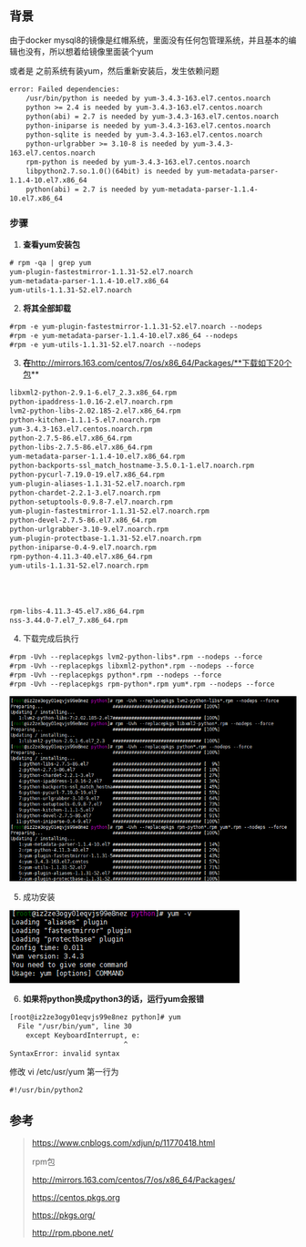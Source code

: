 ## 背景

由于docker mysql8的镜像是红帽系统，里面没有任何包管理系统，并且基本的编辑也没有，所以想着给镜像里面装个yum

或者是 之前系统有装yum，然后重新安装后，发生依赖问题

```
error: Failed dependencies:
    /usr/bin/python is needed by yum-3.4.3-163.el7.centos.noarch
    python >= 2.4 is needed by yum-3.4.3-163.el7.centos.noarch
    python(abi) = 2.7 is needed by yum-3.4.3-163.el7.centos.noarch
    python-iniparse is needed by yum-3.4.3-163.el7.centos.noarch
    python-sqlite is needed by yum-3.4.3-163.el7.centos.noarch
    python-urlgrabber >= 3.10-8 is needed by yum-3.4.3-163.el7.centos.noarch
    rpm-python is needed by yum-3.4.3-163.el7.centos.noarch
    libpython2.7.so.1.0()(64bit) is needed by yum-metadata-parser-1.1.4-10.el7.x86_64
    python(abi) = 2.7 is needed by yum-metadata-parser-1.1.4-10.el7.x86_64
```





### 步骤

1. **查看yum安装包**

```shell
# rpm -qa | grep yum
yum-plugin-fastestmirror-1.1.31-52.el7.noarch
yum-metadata-parser-1.1.4-10.el7.x86_64
yum-utils-1.1.31-52.el7.noarch   
```

2. **将其全部卸载**

```shell
#rpm -e yum-plugin-fastestmirror-1.1.31-52.el7.noarch --nodeps
#rpm -e yum-metadata-parser-1.1.4-10.el7.x86_64 --nodeps
#rpm -e yum-utils-1.1.31-52.el7.noarch --nodeps
```

3. **在**http://mirrors.163.com/centos/7/os/x86_64/Packages/**下载如下20个包**

```shell
libxml2-python-2.9.1-6.el7_2.3.x86_64.rpm                    
python-ipaddress-1.0.16-2.el7.noarch.rpm  
lvm2-python-libs-2.02.185-2.el7.x86_64.rpm
python-kitchen-1.1.1-5.el7.noarch.rpm     
yum-3.4.3-163.el7.centos.noarch.rpm
python-2.7.5-86.el7.x86_64.rpm                                
python-libs-2.7.5-86.el7.x86_64.rpm       
yum-metadata-parser-1.1.4-10.el7.x86_64.rpm
python-backports-ssl_match_hostname-3.5.0.1-1.el7.noarch.rpm  
python-pycurl-7.19.0-19.el7.x86_64.rpm    
yum-plugin-aliases-1.1.31-52.el7.noarch.rpm
python-chardet-2.2.1-3.el7.noarch.rpm                         
python-setuptools-0.9.8-7.el7.noarch.rpm  
yum-plugin-fastestmirror-1.1.31-52.el7.noarch.rpm
python-devel-2.7.5-86.el7.x86_64.rpm                          
python-urlgrabber-3.10-9.el7.noarch.rpm   
yum-plugin-protectbase-1.1.31-52.el7.noarch.rpm
python-iniparse-0.4-9.el7.noarch.rpm                          
rpm-python-4.11.3-40.el7.x86_64.rpm       
yum-utils-1.1.31-52.el7.noarch.rpm




rpm-libs-4.11.3-45.el7.x86_64.rpm
nss-3.44.0-7.el7_7.x86_64.rpm
```

4. 下载完成后执行

```shell
#rpm -Uvh --replacepkgs lvm2-python-libs*.rpm --nodeps --force
#rpm -Uvh --replacepkgs libxml2-python*.rpm --nodeps --force
#rpm -Uvh --replacepkgs python*.rpm --nodeps --force
#rpm -Uvh --replacepkgs rpm-python*.rpm yum*.rpm --nodeps --force
```

![image-20220714153039654](static/images/image-20220714153039654.png)

5. 成功安装

![image-20220714153150025](static/images/image-20220714153150025.png)

6. **如果将python换成python3的话，运行yum会报错**

```
[root@iz2ze3ogy01eqvjs99e8nez python]# yum
  File "/usr/bin/yum", line 30
    except KeyboardInterrupt, e:
                            ^
SyntaxError: invalid syntax
```

修改 vi /etc/usr/yum 第一行为

```shell
#!/usr/bin/python2
```

## 参考

> https://www.cnblogs.com/xdjun/p/11770418.html
>
> rpm包
>
> http://mirrors.163.com/centos/7/os/x86_64/Packages/
>
> https://centos.pkgs.org
>
> https://pkgs.org/
>
> http://rpm.pbone.net/



